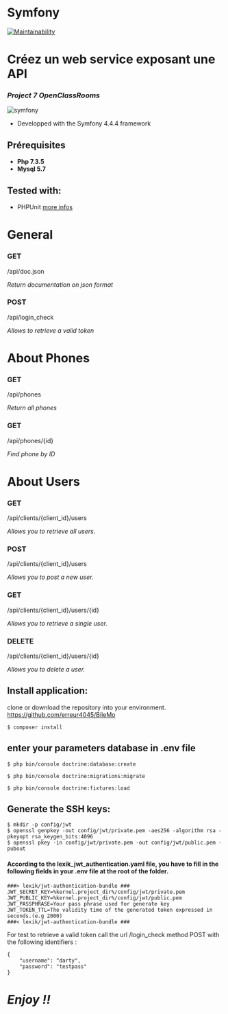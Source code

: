 # Symfony
[![Maintainability](https://api.codeclimate.com/v1/badges/770472da3b7b6b6cbbab/maintainability)](https://codeclimate.com/github/erreur4045/BileMo/maintainability)

Créez un web service exposant une API
==================================
### *Project 7 OpenClassRooms*

![symfony](https://symfony.com/images/logos/header-logo.svg)

* Developped with the Symfony 4.4.4 framework

## Prérequisites
* **Php 7.3.5**
* **Mysql 5.7**

## Tested with:
- PHPUnit [more infos](https://phpunit.de/)
# General
### GET​
/api​/doc.json 

*Return documentation on json format*

### POST​
/api​/login_check 

*Allows to retrieve a valid token*

# About Phones

### GET
​/api​/phones 

*Return all phones*

### GET
​/api​/phones​/{id} 

*Find phone by ID*

# About Users

### GET
​/api​/clients​/{client_id}​/users 

*Allows you to retrieve all users.*

### POST
​/api​/clients​/{client_id}​/users 

*Allows you to post a new user.*

### GET
​/api​/clients​/{client_id}​/users​/{id} 

*Allows you to retrieve a single user.*

### DELETE
​/api​/clients​/{client_id}​/users​/{id} 

*Allows you to delete a user.*

## Install application:
clone or download the repository into your environment. https://github.com/erreur4045/BileMo

```
$ composer install
```
## enter your parameters database in .env file
```
$ php bin/console doctrine:database:create
```
```
$ php bin/console doctrine:migrations:migrate
```
```
$ php bin/console doctrine:fixtures:load
```
## Generate the SSH keys:
````
$ mkdir -p config/jwt
$ openssl genpkey -out config/jwt/private.pem -aes256 -algorithm rsa -pkeyopt rsa_keygen_bits:4096
$ openssl pkey -in config/jwt/private.pem -out config/jwt/public.pem -pubout
````
#### According to the lexik_jwt_authentication.yaml file, you have to fill in the following fields in your .env file at the root of the folder.
````
###> lexik/jwt-authentication-bundle ###
JWT_SECRET_KEY=%kernel.project_dir%/config/jwt/private.pem
JWT_PUBLIC_KEY=%kernel.project_dir%/config/jwt/public.pem
JWT_PASSPHRASE=Your pass phrase used for generate key
JWT_TOKEN_TTL=The validity time of the generated token expressed in seconds.(e.g 2000)
###< lexik/jwt-authentication-bundle ###
````
For test to retrieve a valid token call the url /login_check method POST with the following identifiers :
```
{
	"username": "darty",
	"password": "testpass"
}
```

# *Enjoy !!*